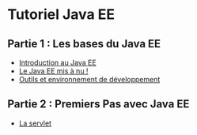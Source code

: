 # Tutoriel Java EE

## Partie 1 : Les bases du Java EE
- [Introduction au Java EE](fiches/introductionJavaEE.md)
- [Le Java EE mis à nu !](fiches/javaEEMisANu.md)
- [Outils et environnement de développement](fiches/outilsEtEnvironnementDeDeveloppement.md)

## Partie 2 : Premiers Pas avec Java EE
- [La servlet](fiches/laServlet.md)
